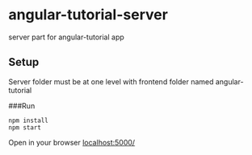 # angular-tutorial-server
server part for angular-tutorial app


## Setup
Server folder must be at one level with frontend folder named angular-tutorial

###Run 
```
npm install
npm start
```

Open in your browser [localhost:5000/](localhost:5000/)

